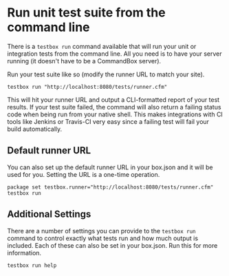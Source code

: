 # Run unit test suite from the command line

There is a `testbox run` command available that will run your unit or integration tests from the command line.  All you need is to have your server running (it doesn't have to be a CommandBox server).

Run your test suite like so (modify the runner URL to match your site).
```
testbox run "http://localhost:8080/tests/runner.cfm"
```

This will hit your runner URL and output a CLI-formatted report of your test results.  If your test suite failed, the command will also return a failing status code when being run from your native shell.  This makes integrations with CI tools like Jenkins or Travis-CI very easy since a failing test will fail your build automatically.

## Default runner URL

You can also set up the default runner URL in your box.json and it will be used for you.  Setting the URL is a one-time operation.

```
package set testbox.runner="http://localhost:8080/tests/runner.cfm"
testbox run
```

## Additional Settings

There are a number of settings you can provide to the `testbox run` command to control exactly what tests run and how much output is included.  Each of these can also be set in your box.json.  Run this for more information.
```
testbox run help
```
